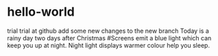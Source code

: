 # hello-world
trial trial at github
add some new changes to the new branch
Today is a rainy day two days after Christmas
#Screens emit a blue light which can keep you up at night. Night light displays warmer colour help you sleep.
